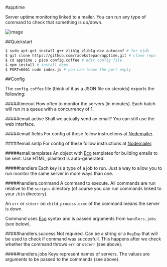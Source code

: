 #apptime

Server uptime monitoring linked to a mailer. You can run any type of command to check that something is up/down.

![image](https://raw.github.com/radekstepan/apptime/master/example.png)

##Quickstart

```bash
$ sudo apt-get install g++ zlib1g zlib1g-dev autoconf # for ejdb
$ git clone https://github.com/radekstepan/apptime.git # clone repo
$ cd apptime ; pico config.coffee # edit config file
$ npm install # install deps
$ PORT=6661 node index.js # you can leave the port empty
```

##Config

The `config.coffee` file (think of it as a JSON file on steroids) exports the following:

#####timeout
How often to monitor the servers (in minutes). Each batch will run in a queue with a concurrency of 1.

#####email.active
Shall we actually send an email? You can still use the web interface.

#####email.fields
For config of these follow instructions at [Nodemailer](https://github.com/andris9/Nodemailer#e-mail-message-fields).

#####email.smtp
For config of these follow instructions at [Nodemailer](https://github.com/andris9/Nodemailer#setting-up-smtp).

#####email.templates
An object with [Eco](https://github.com/sstephenson/eco) templates for building emails to be sent. Use HTML, plaintext is auto-generated.

#####handlers
Each key is a type of a job to run. Just a way to allow you to run monitor the same server in more ways than one.

#####handlers.command
A command to execute. All commands are run relative to the `scripts` directory (of course you can run commands linked to your `/bin` directory).

An `err` or `stderr` on `child_process.exec` of the command means the server is down.

Command uses [Eco](https://github.com/sstephenson/eco) syntax and is passed arguments from `handlers.jobs` (see below).

#####handlers.success
Not required. Can be a string or a `RegExp` that will be used to check if command was succesfull. This happens after we check whether the command throws `err` or `stderr` (see above).

#####handlers.jobs
Keys represent names of servers. The values are arguments to be passed to the commands (see above).